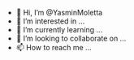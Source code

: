 - 👋 Hi, I’m @YasminMoletta
- 👀 I’m interested in ...
- 🌱 I’m currently learning ...
- 💞️ I’m looking to collaborate on ...
- 📫 How to reach me ...

<!---
YasminMoletta/YasminMoletta is a ✨ special ✨ repository because its `README.md` (this file) appears on your GitHub profile.
You can click the Preview link to take a look at your changes.
--->
